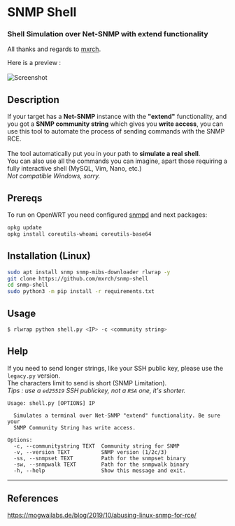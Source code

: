 # SNMP Shell
### Shell Simulation over Net-SNMP with extend functionality

All thanks and regards to [mxrch](https://github.com/mxrch).

Here is a preview :\
\
![Screenshot](https://user-images.githubusercontent.com/17338428/86642223-083ac100-bfdc-11ea-85da-2cece511534d.PNG)

## Description
If your target has a **Net-SNMP** instance with the **"extend"** functionality, and you got a **SNMP community string** which gives you **write access**, you can use this tool to automate the process of sending commands with the SNMP RCE.\
\
The tool automatically put you in your path to **simulate a real shell**.\
You can also use all the commands you can imagine, apart those requiring a fully interactive shell (MySQL, Vim, Nano, etc.)\
*Not compatible Windows, sorry.*

## Prereqs
To run on OpenWRT you need configured [snmpd](https://openwrt.org/packages/pkgdata/snmpd) and next packages:
```bash
opkg update
opkg install coreutils-whoami coreutils-base64
```


## Installation (Linux)
```bash
sudo apt install snmp snmp-mibs-downloader rlwrap -y
git clone https://github.com/mxrch/snmp-shell
cd snmp-shell
sudo python3 -m pip install -r requirements.txt
```

## Usage
```bash
$ rlwrap python shell.py <IP> -c <community string>
```

## Help
If you need to send longer strings, like your SSH public key, please use the `legacy.py` version.\
The characters limit to send is short (SNMP Limitation).\
*Tips : use a `ed25519` SSH publickey, not a `RSA` one, it's shorter.*

```
Usage: shell.py [OPTIONS] IP

  Simulates a terminal over Net-SNMP "extend" functionality. Be sure your
  SNMP Community String has write access.

Options:
  -c, --communitystring TEXT  Community string for SNMP
  -v, --version TEXT          SNMP version (1/2c/3)
  -ss, --snmpset TEXT         Path for the snmpset binary
  -sw, --snmpwalk TEXT        Path for the snmpwalk binary
  -h, --help                  Show this message and exit.
```

*****
## References
https://mogwailabs.de/blog/2019/10/abusing-linux-snmp-for-rce/
